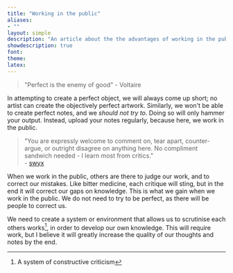 ```yaml
---
title: "Working in the public"
aliases:
- ""
layout: simple
description: "An article about the the advantages of working in the public, and how to capitalise on them."
showdescription: true
font: 
theme: 
latex: 
---
```


> "Perfect is the enemy of good" - Voltaire

In attempting to create a perfect object, we will always come up short; no artist can create the objectively perfect artwork. Similarly, we won't be able to create perfect notes, and we *should not try to*. Doing so will only hammer your output. Instead, upload your notes regularly, because here, we work in the public.

> "You are expressly welcome to comment on, tear apart, counter-argue, or outright disagree on anything here. No compliment sandwich needed - I learn most from critics."  
> \- [swyx](https://www.swyx.io/digital-garden-tos)

When we work in the public, others are there to judge our work, and to correct our mistakes. Like bitter medicine, each critique will sting, but in the end it will correct our gaps on knowledge. This is what we gain when we work in the public. We do not need to try to be perfect, as there will be people to correct us.

We need to create a system or environment that allows us to scrutinise each others works[^1], in order to develop our own knowledge. This will require work, but I believe it will greatly increase the quality of our thoughts and notes by the end.

[^1]: A system of constructive criticism
